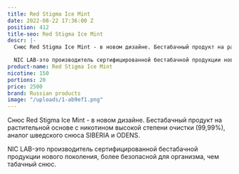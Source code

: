 ```yaml
---
title: Red Stigma Ice Mint
date: 2022-08-22 17:36:00 Z
position: 412
title-seo: Red Stigma Ice Mint
descr: |-
  Снюс Red Stigma Ice Mint - в новом дизайне. Бестабачный продукт на растительной основе с никотином высокой степени очистки (99,99%), аналог шведского снюса SIBERIA и ODENS.

  NIC LAB-это производитель сертифицированной бестабачной продукции нового поколения, более безопасной для организма, чем табачный снюс.
product-name: Red Stigma Ice Mint
nicotine: 150
portions: 20
price: 2500
brand: Russian products
image: "/uploads/1-ab9ef1.png"
---
```


Снюс Red Stigma Ice Mint - в новом дизайне. Бестабачный продукт на растительной основе с никотином высокой степени очистки (99,99%), аналог шведского снюса SIBERIA и ODENS.

NIC LAB-это производитель сертифицированной бестабачной продукции нового поколения, более безопасной для организма, чем табачный снюс.